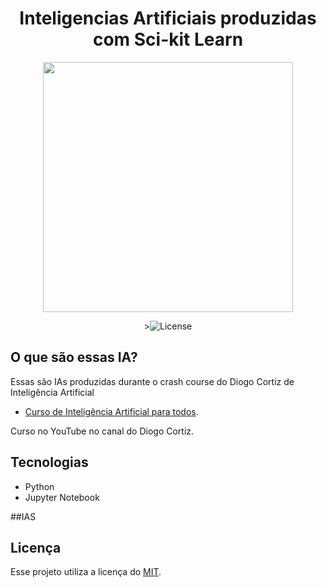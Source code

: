 <h1 align="center">Inteligencias Artificiais produzidas com Sci-kit Learn</h1>

<p align="center"><img src="https://upload.wikimedia.org/wikipedia/commons/thumb/3/38/Jupyter_logo.svg/1200px-Jupyter_logo.svg.png" width="400"></p>

<p align="center">
><img src="https://img.shields.io/packagist/l/laravel/framework" alt="License">
</p>

## O que são essas IA?

Essas são IAs produzidas durante o crash course do Diogo Cortiz de Inteligência Artificial

- [Curso de Inteligência Artificial para todos](https://www.youtube.com/watch?v=Ze-Q6ZNWpco&list=PLtQM10PgmGogjn0cikgWi8wpQUnV6ERkY).


Curso no YouTube no canal do Diogo Cortiz.

## Tecnologias

 - Python
 - Jupyter Notebook
 
##IAS




## Licença

Esse projeto utiliza a licença do [MIT](https://opensource.org/licenses/MIT).
